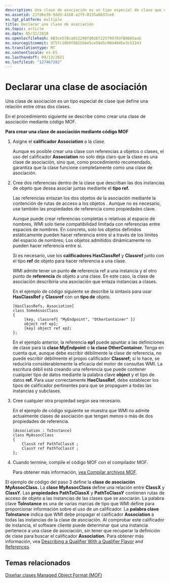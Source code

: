 ```yaml
---
description: Una clase de asociación es un tipo especial de clase que define una relación entre otras dos clases.
ms.assetid: 21fd6e39-5dd3-41b8-a2f5-0135a6637ce8
ms.tgt_platform: multiple
title: Declarar una clase de asociación
ms.topic: article
ms.date: 05/31/2018
ms.openlocfilehash: 083ce578ca912290fd026f225799793f89685aab
ms.sourcegitcommit: d75fc10b9f0825bbe5ce5045c90d4045e3c53243
ms.translationtype: MT
ms.contentlocale: es-ES
ms.lasthandoff: 09/13/2021
ms.locfileid: "127467282"
---
```

# <a name="declaring-an-association-class"></a>Declarar una clase de asociación

Una clase de asociación es un tipo especial de clase que define una relación entre otras dos clases.

En el procedimiento siguiente se describe cómo crear una clase de asociación mediante código MOF.

**Para crear una clase de asociación mediante código MOF**

1.  Asigne el **calificador Association** a la clase.

    Aunque es posible crear una clase con referencias a objetos o clases, el uso del calificador **Association** no solo deja claro que la clase es una clase de asociación, sino que, como procedimiento recomendado, garantiza que la clase funcione completamente como una clase de asociación.

2.  Cree dos referencias dentro de la clase que describan las dos instancias de objeto que desea asociar juntas mediante el **tipo ref.**

    Las referencias enlazan los dos objetos de la asociación mediante la contención de rutas de acceso a los objetos . Aunque no es necesario, use también las propiedades de referencia como propiedades clave.

    Aunque puede crear referencias completas o relativas al espacio de nombres, WMI solo tiene compatibilidad limitada con referencias entre espacios de nombres. En concreto, solo los objetos definidos estáticamente pueden hacer referencia entre sí a través de los límites del espacio de nombres; Los objetos admitidos dinámicamente no pueden hacer referencia entre sí.

    Si es necesario, use los **calificadores HasClassRef** y **Classref** junto con el tipo **ref** de objeto para hacer referencia a una clase.

    WMI admite tener un punto **de** referencia ref a una instancia y el otro punto de **referencia** de objeto a una clase. En este caso, la clase de asociación describiría una asociación que enlaza instancias a clases.

    En el ejemplo de código siguiente se describe la sintaxis para usar **HasClassRef** y **Classref** con un **tipo de** objeto.

    ``` syntax
    [HasClassRefs, Association]
    class SomeAssocClass
    {
         [key, classref{ "MyEndpoint", "OtherContainer" }]
         object ref ep1;
         [key] object ref ep2;
    }; 
    ```

    En el ejemplo anterior, la referencia **ep1** puede apuntar a las definiciones de clase para la **clase MyEndpoint** o **la clase OtherContainer.** Tenga en cuenta que, aunque debe escribir débilmente la clase de referencia, no puede escribir débilmente el propio calificador **Classref;** si lo hace, se reduciría considerablemente la eficacia del motor de consultas WMI. La escritura débil está creando una referencia que puede contener cualquier tipo de datos mediante la palabra clave **object** y el tipo de datos **ref.** Para usar correctamente **HasClassRef**, debe establecer los tipos de calificador pertinentes para que se propaguen a todas las instancias y subclases.

3.  Cree cualquier otra propiedad según sea necesario.

    En el ejemplo de código siguiente se muestra que WMI no admite actualmente clases de asociación que tengan menos o más de dos propiedades de referencia.

    ``` syntax
    [Association : ToInstance] 
    class MyAssocClass
    {
        ClassX ref PathToClassX ;
        ClassY ref PathToClassY ;
    };
    ```

4.  Cuando termine, compile el código MOF con el compilador MOF.

    Para obtener más información, [vea Compilar archivos MOF](compiling-mof-files.md).

El ejemplo de código del paso 3 define la **clase de asociación MyAssocClass.** La **clase MyAssocClass** define una relación entre **ClassX** y **ClassY.** Las **propiedades PathToClassX** y **PathToClassY** contienen rutas de acceso de objeto a las instancias de las clases que se asociarán. La palabra clave **ToInstance** es una de varias marcas de tipo que WMI define para proporcionar información sobre el uso de un calificador. La **palabra clave ToInstance** indica que WMI debe propagar el calificador **Association** a todas las instancias de la clase de asociación. Al comprobar este calificador de instancia, el software cliente puede determinar que una instancia pertenece a una clase de asociación, sin tener que recuperar la definición de clase para buscar el calificador **Association.** Para obtener más información, vea [Describing a Qualifier With a Qualifier Flavor](describing-a-qualifier-with-a-qualifier-flavor.md) and [References](references.md).

## <a name="related-topics"></a>Temas relacionados

<dl> <dt>

[Diseñar clases Managed Object Format (MOF)](designing-managed-object-format--mof--classes.md)
</dt> </dl>

 

 




